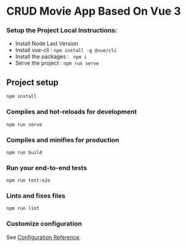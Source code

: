 # CRUD Movie App Based On Vue 3
### Setup the Project Local Instructions: 
- Install Node Last Version 
- Install vue-cli :  ``` npm install -g @vue/cli ```
- Install the packages : ``` npm i```
- Serve the project :  ```npm run serve```



## Project setup
```
npm install
```

### Compiles and hot-reloads for development
```
npm run serve
```

### Compiles and minifies for production
```
npm run build
```

### Run your end-to-end tests
```
npm run test:e2e
```

### Lints and fixes files
```
npm run lint
```

### Customize configuration
See [Configuration Reference](https://cli.vuejs.org/config/).
